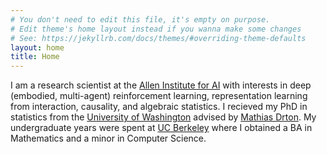 ```yaml
---
# You don't need to edit this file, it's empty on purpose.
# Edit theme's home layout instead if you wanna make some changes
# See: https://jekyllrb.com/docs/themes/#overriding-theme-defaults
layout: home
title: Home
---
```


I am a research scientist at the [Allen Institute for AI](https://www.allenai.org) with interests in deep (embodied, multi-agent) reinforcement learning, representation learning from interaction, causality, and algebraic statistics. I recieved my PhD in statistics from the [University of Washington](https://www.washington.edu/) advised by [Mathias Drton](http://www.stat.washington.edu/~md5/Home.html). My undergraduate years were spent at [UC Berkeley](https://www.berkeley.edu) where I obtained a BA in Mathematics and a minor in Computer Science.
 
